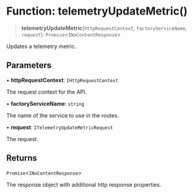 # Function: telemetryUpdateMetric()

> **telemetryUpdateMetric**(`httpRequestContext`, `factoryServiceName`, `request`): `Promise`\<`INoContentResponse`\>

Updates a telemetry metric.

## Parameters

• **httpRequestContext**: `IHttpRequestContext`

The request context for the API.

• **factoryServiceName**: `string`

The name of the service to use in the routes.

• **request**: `ITelemetryUpdateMetricRequest`

The request.

## Returns

`Promise`\<`INoContentResponse`\>

The response object with additional http response properties.
